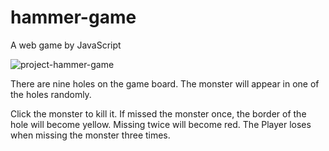 # hammer-game
A web game by JavaScript

![project-hammer-game](https://user-images.githubusercontent.com/89694131/184509977-87d933cd-350b-4f3e-a13a-8c24c43b1d53.jpeg)

There are nine holes on the game board. The monster will appear in one of the holes randomly.

Click the monster to kill it. If missed the monster once, the border of the hole will become yellow. Missing twice will become red. The Player loses when missing the monster three times.

